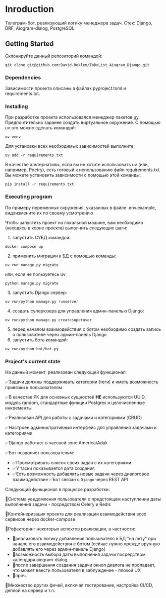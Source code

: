 # Inroduction
Телеграм-бот, реализующий логику менеджера задач. Стек: Django, DRF, Aiogram-dialog, PostgreSQL

## Getting Started
Склонируйте данный репозиторий командой:
```
git clone git@github.com:David-Roklem/ToDoList_Aiogram_Django.git
```

### Dependencies
Зависимости проекта описаны в файлах pyproject.toml и requirements.txt.

### Installing
При разработке проекта использовался менеджер пакетов [uv](https://docs.astral.sh/uv/).
Предпочтительно заранее создать виртуальное окружение. С помощью uv это можно сделать командой:
```
uv venv
```
Для установки всех необходимых зависимостей выполните:
```
uv add -r requirements.txt
```
В качестве альтернативы, если вы не хотите использовать uv (или, например, Poetry), есть готовый к использованию файл requirements.txt. Вы можете установить зависимости с помощью этой команды:
```
pip install -r requirements.txt
```

### Executing program
По примеру переменных окружения, указанных в файле .env.example, видоизмените их по своему усмотрению

Чтобы запустить проект на локальной машине, вам необходимо (находясь в корне проекта) выполнить следующие шаги:
1) запустить СУБД командой:
```
docker compose up
```
2) применить миграции к БД с помощью команды:
```
uv run manage.py migrate
```
или, если не пользуетесь uv:
```
python manage.py migrate
```
3) запустить Django сервер:
```
uv run/python manage.py runserver
```
4) создать суперюзера для управления админ-панелью Django:
```
uv run/python manage.py createsuperuser
```
5) перед началом взаимодействия с ботом необходимо создать запись о пользователе через админ-панель Django
6) запустить бота командой:
```
uv run/python bot/bot.py
```

### Project's current state
На данный момент, реализован следующий функционал:

✅Задачи должны поддерживать категории (теги) и иметь возможность привязки к пользователям

✅В качестве PK для основных сущностей **НЕ** используются UUID, модуль random, стандартные функции Postgres и целочисленные инкременты

✅Реализован API для работы с задачами и категориями (CRUD)

✅Настроен административный интерфейс для управления задачами и категориями

✅Django работает в часовой зоне America/Adak

✅Бот позволяет пользователям:
  - ✅Просматривать список своих задач с их категориями
  - ✅У таски показывается дата создания
  - ✅Есть возможность добавлять новые задачи через диалоговое взаимодействие
✅Бот связан с `Django` через REST API


Следующий функционал в процессе разработки:

🔭Система уведомления пользователя о предстоящем наступлении даты выполнения задачи - посредством Celery и Redis

🔭Контейнеризация проекта для реализации взаимодействия всех сервисов через docker-compose

🔭Рефакторинг некоторых аспектов реализации, в частности:
  - 🔭реализовать логику добавления пользователя в БД "на лету" при начале его взаимодействия с ботом (сейчас нужно прежде вручную добавлять его через админ-панель Django)
  - 🔭возможность выбора даты выполнения задачи посредством календаря aiogram-dialog
  - 🔭после завершения создания задачи окноп диалога не пропадает, что может ввести пользователя в заблуждение - плохой UX
  - 🔭проч.

🔭Множество других фичей, включая тестирование, настройка CI/CD, деплой на сервер и т.п.
